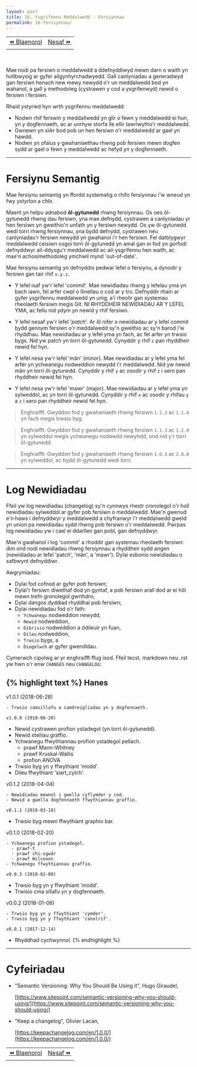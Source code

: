 ```yaml
---
layout: post
title: 16. Ysgrifennu Meddalwedd - Fersiynnau
permalink: 16-fersiynnau/
---
```


<table align='center'>
<tr>
    <td><a href="/15-meddalwedd/">&#x23EA; Blaenorol</a></td>
    <td><a href="/17-cyfeirio/">Nesaf &#x23E9;</a></td>
</tr>
</table>
<br>

Mae nodi pa fersiwn o meddalwedd a ddefnyddiwyd mewn darn o waith yn hollbwysig
ar gyfer ailgynhyrchadwyedd.
Gall canlyniadau a generadwyd gan fersiwn henach new mewy newydd o'r un
meddalwedd bod yn wahanol, a gall y methodoleg (cystrawen y cod a ysgrifenwyd)
newid o fersiwn i fersiwn.

Rhaid ystyried hyn wrth ysgrifennu meddalwedd:

+ Nodwn rhif ferswin y meddallwedd yn glir o fewn y meddalwedd ei hun, yn y
dogfennaeth, ac ar unrhyw storfa lle ellir lawrlwytho'r meddalwedd.
+ Gwnewn yn siŵr bod pob un hen fersiwn o'r meddalwedd ar gael yn hawdd.
+ Nodwn yn ofalus y gwahaniaethau rhwng pob fersiwn mewn dogfen sydd ar gael o
fewn y meddalwedd ac hefyd yn y dogfennaeth.

---

# Fersiynu Semantig

Mae fersiynu semantig yn ffordd systematig o rhifo fersiynnau i'w wneud yn fwy
ystyrlon a chlir.

Maent yn helpu adnabod **ôl-gytunedd** rhwng fersiynnau.
Os oes ôl-gytunedd rhwng dau fersiwn, yna mae defnydd, cystrawen a canlyniadau
yr hen fersiwn yn gweithio'n unfath yn y fersiwn newydd.
Os yw ôl-gytunedd wedi torri rhwng fersiynnau, yna bydd defnydd, cystrawen neu
canlyniadau'r fersiwn newydd yn gwahanol i'r hen fersiwn.
Fel datblygwyr meddalwedd ceisiwn osgoi torri ôl-gytunedd yn amal gan ei fod yn
gorfodi defnyddwyr ail-ddysgu'r meddalwedd ac ail-ysgrifennu hen waith, ac mae'n
achosimethodoleg ymchwil mynd 'out-of-date'.

Mae fersiynu semantig yn defnyddio pedwar lefel o fersiynu, a dynodir y fersiwn
gan tair rhif `x.y.z`.

+ Y lefel isaf yw'r lefel '*commit*'. Mae newidiadau rhwng y lefelau yma yn bach
iawn, fel arfer cwpl o llinellau o cod ar y tro. Defnyddir rhain ar gyfer
ysgrifennu meddalwedd yn unig, a'i rheolir gan systemau rheolaeth fersiwn megis
Git. NI RHYDDHEIR NEWIDIADAU AR Y LEFEL YMA, ac fellu nid ydym yn newid y rhif
fersiwn.

+ Y lefel nesaf yw'r lefel '*patch*'. Ar ôl nifer o newidiadau ar y lefel commit
bydd gennym fersiwn o'r meddalwedd sy'n gweithio ac sy'n barod i'w rhyddhau. Mae
newidiadau ar y lefel yma yn fach, ac fel arfer yn trwsio bygs. Nid yw patch yn
torri ôl-gytunedd. Cynyddir y rhif `z` pan rhyddheir newid fel hyn.

+ Y lefel nesa yw'r lefel 'mân' (minor). Mae newidiadau ar y lefel yma fel arfer
yn ychwanegu nodweddion newydd i'r meddalwedd. Nid yw newid mân yn torri
ôl-gytunedd. Cynyddir y rhif `y` ac osodir y rhif `z` i sero pan rhyddheir newid
fel hyn.

+ Y lefel nesa yw'r lefel 'mawr' (major). Mae newidiadau ar y lefel yma yn
sylweddol, ac yn torri ôl-gytunedd. Cynyddir y rhif `x` ac osodir y rhifau `y` a
`z` i sero pan rhyddheir newid fel hyn.

> Enghraifft: Gwyddon fod y gwahaniaeth rhwng fersiwn `1.1.3` ac `1.1.4` yn fach megis trwsio byg.

> Enghraifft: Gwyddon fod y gwahaniaeth rhwng fersiwn `1.1.3` ac `1.2.0` yn sylweddol megis ychwanegu nodwedd newyhdd, ond nid y'r torri ôl-gytunedd.

> Enghraifft: Gwyddon fod y gwahaniaeth rhwng fersiwn `1.0.3` ac `2.0.0` yn sylweddol, ac bydd ôl-gytunedd wedi torri.

---

# Log Newidiadau

Ffeil yw log newidiadau (changelog) sy'n cynnwys rhestr cronolegol o'r holl
newidiadau sylweddol ar gyfer pob fersiwn o meddalwedd.
Mae'n gwenud e'n haws i defnyddwyr y meddalwedd a chyfranwyr i'r meddalwedd
gweld yn union pa newidiadau sydd rhwng pob fersiwn o'r meddalwedd.
Pwrpas log newidiadau yw i cael ei ddarllen gan pobl, gan defnyddwyr.

Mae'n gwahanol i log 'commit' a rhoddir gan systemau rheolaeth fersiwn: dim ond
nodi newidiadau rhwng fersiynnau a rhyddheir sydd angen (newidiadau ar lefel
'patch', 'mân', a 'mawr').
Dylai esbonio newidiadau o safbwynt defnyddiwr.

Awgrymiadau:

+ Dylai fod cofnod ar gyfer *pob* fersiwn;
+ Dylai'r fersiwn diwethaf dod yn gyntaf, a pob fersiwn arall dod ar ei hôl mewn
trefn gronolegol gwrthdro;
+ Dylai dangos dyddiad rhyddhai pob fersiwn;
+ Dylai newidiadau fod o'r fath:
  + `Ychwanegu` nodweddion newydd,
  + `Newid` nodweddion,
  + `Dibrisio` nodweddion a ddileuir yn fuan,
  + `Dileu` nodweddion,
  + `Trwsio` bygs, a
  + `Diogelwch` ar gyfer gwendidau.

Cymerwch cipolwg ar yr enghraifft ffug isod.
Ffeil tecst, markdown neu .rst yw hwn o'r enw `CHANGES` neu `CHANGELOG`:

{% highlight text %}
Hanes
-----

v1.0.1 (2018-06-28)
~~~~~~~~~~~~~~~~~~~
- Trwsio camsillafu a camdreigliadau yn y dogfennaeth.

v1.0.0 (2018-06-20)
~~~~~~~~~~~~~~~~~~~
- Newid cystrawen profion ystadegol (yn torri ôl-gytunedd).
- Newid steiliau graffio.
- Ychwanegu ffwythiannau profion ystadegol pellach.
  - prawf Mann-Whitney
  - prawf Kruskal-Wallis
  - profion ANOVA
- Trwsio byg yn y ffwythiant 'modd'.
- Dileu ffwythiant 'siart_cylch'.

v0.1.2 (2018-04-04)
~~~~~~~~~~~~~~~~~~~
- Newidiadau mewnol i gwella cyflymder y cod.
- Newid a gwella dogfennaeth ffwythiannau graffio.

v0.1.1 (2018-03-18)
~~~~~~~~~~~~~~~~~~~
- Trwsio byg mewn ffwythiant graphio bar.

v0.1.0 (2018-02-20)
~~~~~~~~~~~~~~~~~~~
- Ychwanegu profion ystadegol.
  - prawf-t
  - prawf chi-sgwâr
  - prawf Wilcoxon
- Ychwanegu ffwythiannau graffio.

v0.0.3 (2018-02-09)
~~~~~~~~~~~~~~~~~~~
- Trwsio byg yn y ffwythiant 'modd'.
- Trwisio cma sillafu yn y dogfennaeth.

v0.0.2 (2018-01-06)
~~~~~~~~~~~~~~~~~~~
- Trwsio byg yn y ffwythiant 'cymder'.
- Trwsio byg yn y ffwythiant 'canolrif'.

v0.0.1 (2017-12-14)
~~~~~~~~~~~~~~~~~~~
- Rhyddhad cychwynnol.
{% endhighlight %}

---

# Cyfeiriadau

+ "Semantic Versioning: Why You Should Be Using it", Hugo Giraudel,
  
  [https://www.sitepoint.com/semantic-versioning-why-you-should-using/](https://www.sitepoint.com/semantic-versioning-why-you-should-using/)

+ "Keep a changelog", Olivier Lacan,
  
  [https://keepachangelog.com/en/1.0.0/](https://keepachangelog.com/en/1.0.0/)

<table align='center'>
<tr>
    <td><a href="/15-meddalwedd/">&#x23EA; Blaenorol</a></td>
    <td><a href="/17-cyfeirio/">Nesaf &#x23E9;</a></td>
</tr>
</table>
